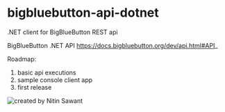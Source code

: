 # bigbluebutton-api-dotnet
.NET client for BigBlueButton REST api

BigBlueButton .NET API
https://docs.bigbluebutton.org/dev/api.html#API_

Roadmap:
1. basic api executions
2. sample console client app
3. first release 

![created by Nitin Sawant](https://www.google.com/a/cpanel/nitinsawant.com/images/logo.gif?service=google_gsuite)
